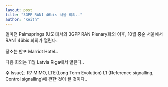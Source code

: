 ```yaml
---
layout: post
title: "3GPP RAN1 46bis 서울 회의.."
author: "Keith"
---
```


얼마전 Palmsprings (US)에서의 3GPP RAN Plenary회의 이후,
10월 중순 서울에서 RAN1 46bis 회의가 열린다.

장소는 반포 Marriot Hotel..

다음 회의는 11월 Latvia Riga에서 열린다..

주 Issue는 R7 MIMO, LTE(Long Term Evolution) L1 (Reference signalling, Control signalling)에 관한 것이 될 것이다..


